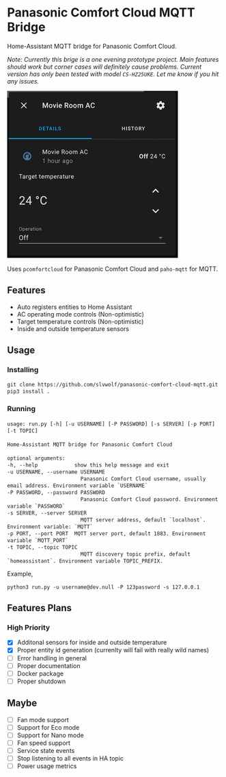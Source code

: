 # Panasonic Comfort Cloud MQTT Bridge
Home-Assistant MQTT bridge for Panasonic Comfort Cloud. 

_Note: Currently this brige is a one evening prototype project. Main features should work but corner cases will definitely cause problems. Current version has only been tested with model `CS-HZ25UKE`. Let me know if you hit any issues._

![HA](/ha-dashboard.png "HA")

Uses `pcomfortcloud` for Panasonic Comfort Cloud and `paho-mqtt` for MQTT.

## Features
- Auto registers entities to Home Assistant
- AC operating mode controls (Non-optimistic)
- Target temperature controls (Non-optimistic)
- Inside and outside temperature sensors

## Usage

### Installing

    git clone https://github.com/slvwolf/panasonic-comfort-cloud-mqtt.git
    pip3 install .

### Running

    usage: run.py [-h] [-u USERNAME] [-P PASSWORD] [-s SERVER] [-p PORT] [-t TOPIC]

    Home-Assistant MQTT bridge for Panasonic Comfort Cloud

    optional arguments:
    -h, --help            show this help message and exit
    -u USERNAME, --username USERNAME
                            Panasonic Comfort Cloud username, usually email address. Environment variable `USERNAME`
    -P PASSWORD, --password PASSWORD
                            Panasonic Comfort Cloud password. Environment variable `PASSWORD`
    -s SERVER, --server SERVER
                            MQTT server address, default `localhost`. Environment variable: `MQTT`
    -p PORT, --port PORT  MQTT server port, default 1883. Environment variable `MQTT_PORT`
    -t TOPIC, --topic TOPIC
                            MQTT discovery topic prefix, default `homeassistant`. Environment variable TOPIC_PREFIX.

Example,

    python3 run.py -u username@dev.null -P 123password -s 127.0.0.1

## Features Plans

### High Priority

- [X] Additonal sensors for inside and outside temperature
- [X] Proper entity id generation (currenlty will fail with really wild names)
- [ ] Error handling in general
- [ ] Proper documentation
- [ ] Docker package
- [ ] Proper shutdown

## Maybe

- [ ] Fan mode support
- [ ] Support for Eco mode
- [ ] Support for Nano mode
- [ ] Fan speed support
- [ ] Service state events
- [ ] Stop listening to all events in HA topic
- [ ] Power usage metrics